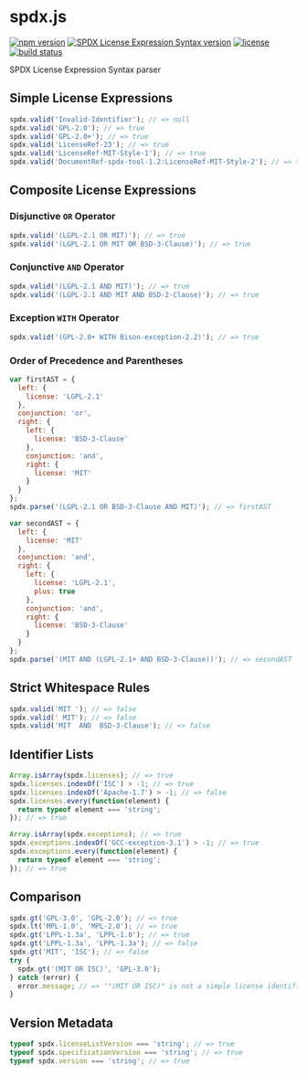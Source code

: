 spdx.js
=======

[![npm version](https://img.shields.io/npm/v/spdx.svg)](https://www.npmjs.com/package/spdx)
[![SPDX License Expression Syntax version](https://img.shields.io/badge/SPDX--LES-2.0-blue.svg)](http://spdx.org/SPDX-specifications/spdx-version-2.0)
[![license](https://img.shields.io/badge/license-Apache--2.0-303284.svg)](http://www.apache.org/licenses/LICENSE-2.0)
[![build status](https://img.shields.io/travis/kemitchell/spdx.js.svg)](http://travis-ci.org/kemitchell/spdx.js)

SPDX License Expression Syntax parser

<!--js
  // The fenced code blocks below are run as tests with `jsmd`.
  // The following `require` call brings the module.
  // Use `require ('spdx')` in your own code.
  var spdx = require('./');
-->

Simple License Expressions
--------------------------
```js
spdx.valid('Invalid-Identifier'); // => null
spdx.valid('GPL-2.0'); // => true
spdx.valid('GPL-2.0+'); // => true
spdx.valid('LicenseRef-23'); // => true
spdx.valid('LicenseRef-MIT-Style-1'); // => true
spdx.valid('DocumentRef-spdx-tool-1.2:LicenseRef-MIT-Style-2'); // => true
```

Composite License Expressions
-----------------------------

### Disjunctive `OR` Operator
```js
spdx.valid('(LGPL-2.1 OR MIT)'); // => true
spdx.valid('(LGPL-2.1 OR MIT OR BSD-3-Clause)'); // => true
```

### Conjunctive `AND` Operator
```js
spdx.valid('(LGPL-2.1 AND MIT)'); // => true
spdx.valid('(LGPL-2.1 AND MIT AND BSD-2-Clause)'); // => true
```

### Exception `WITH` Operator
```js
spdx.valid('(GPL-2.0+ WITH Bison-exception-2.2)'); // => true
```

### Order of Precedence and Parentheses
```js
var firstAST = {
  left: {
    license: 'LGPL-2.1'
  },
  conjunction: 'or',
  right: {
    left: {
      license: 'BSD-3-Clause'
    },
    conjunction: 'and',
    right: {
      license: 'MIT'
    }
  }
};
spdx.parse('(LGPL-2.1 OR BSD-3-Clause AND MIT)'); // => firstAST

var secondAST = {
  left: {
    license: 'MIT'
  },
  conjunction: 'and',
  right: {
    left: {
      license: 'LGPL-2.1',
      plus: true
    },
    conjunction: 'and',
    right: {
      license: 'BSD-3-Clause'
    }
  }
};
spdx.parse('(MIT AND (LGPL-2.1+ AND BSD-3-Clause))'); // => secondAST
```

Strict Whitespace Rules
-----------------------
```js
spdx.valid('MIT '); // => false
spdx.valid(' MIT'); // => false
spdx.valid('MIT  AND  BSD-3-Clause'); // => false
```

Identifier Lists
----------------
```js
Array.isArray(spdx.licenses); // => true
spdx.licenses.indexOf('ISC') > -1; // => true
spdx.licenses.indexOf('Apache-1.7') > -1; // => false
spdx.licenses.every(function(element) {
  return typeof element === 'string';
}); // => true

Array.isArray(spdx.exceptions); // => true
spdx.exceptions.indexOf('GCC-exception-3.1') > -1; // => true
spdx.exceptions.every(function(element) {
  return typeof element === 'string';
}); // => true
```

Comparison
----------
```js
spdx.gt('GPL-3.0', 'GPL-2.0'); // => true
spdx.lt('MPL-1.0', 'MPL-2.0'); // => true
spdx.gt('LPPL-1.3a', 'LPPL-1.0'); // => true
spdx.gt('LPPL-1.3a', 'LPPL-1.3a'); // => false
spdx.gt('MIT', 'ISC'); // => false
try {
  spdx.gt('(MIT OR ISC)', 'GPL-3.0');
} catch (error) {
  error.message; // => '"(MIT OR ISC)" is not a simple license identifier'
}
```

Version Metadata
----------------
```js
typeof spdx.licenseListVersion === 'string'; // => true
typeof spdx.specificationVersion === 'string'; // => true
typeof spdx.version === 'string'; // => true
```
